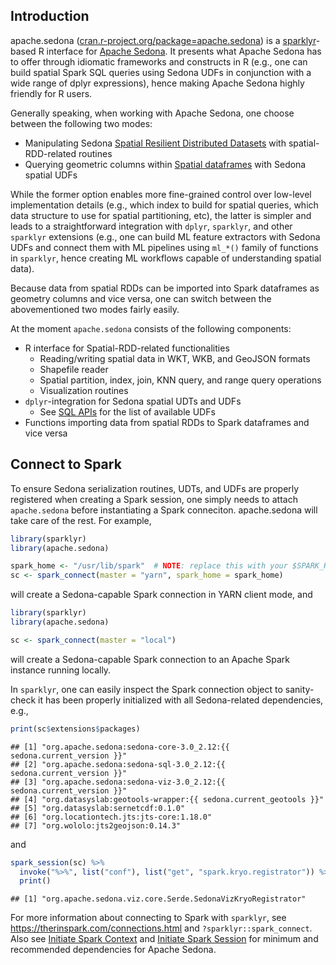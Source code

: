 ## Introduction

apache.sedona ([cran.r-project.org/package=apache.sedona](https://cran.r-project.org/package=apache.sedona)) is a
[sparklyr](https://github.com/sparklyr/sparklyr)-based R interface for
[Apache Sedona](https://sedona.apache.org). It presents what Apache
Sedona has to offer through idiomatic frameworks and constructs in R
(e.g., one can build spatial Spark SQL queries using Sedona UDFs in
conjunction with a wide range of dplyr expressions), hence making Apache
Sedona highly friendly for R users.

Generally speaking, when working with Apache Sedona, one choose between
the following two modes:

-   Manipulating Sedona [Spatial Resilient Distributed
    Datasets](../../tutorial/rdd)
    with spatial-RDD-related routines
-   Querying geometric columns within [Spatial dataframes](../../tutorial/sql) with Sedona
    spatial UDFs

While the former option enables more fine-grained control over low-level
implementation details (e.g., which index to build for spatial queries,
which data structure to use for spatial partitioning, etc), the latter
is simpler and leads to a straightforward integration with `dplyr`,
`sparklyr`, and other `sparklyr` extensions (e.g., one can build ML
feature extractors with Sedona UDFs and connect them with ML pipelines
using `ml_*()` family of functions in `sparklyr`, hence creating ML
workflows capable of understanding spatial data).

Because data from spatial RDDs can be imported into Spark dataframes as
geometry columns and vice versa, one can switch between the
abovementioned two modes fairly easily.

At the moment `apache.sedona` consists of the following components:

-   R interface for Spatial-RDD-related functionalities
    -   Reading/writing spatial data in WKT, WKB, and GeoJSON formats
    -   Shapefile reader
    -   Spatial partition, index, join, KNN query, and range query
        operations
    -   Visualization routines
-   `dplyr`-integration for Sedona spatial UDTs and UDFs
    -   See [SQL APIs](../../api/sql/Overview/) for the list
        of available UDFs
-   Functions importing data from spatial RDDs to Spark dataframes and
    vice versa

## Connect to Spark

To ensure Sedona serialization routines, UDTs, and UDFs are properly
registered when creating a Spark session, one simply needs to attach
`apache.sedona` before instantiating a Spark conneciton. apache.sedona
will take care of the rest. For example,

``` r
library(sparklyr)
library(apache.sedona)

spark_home <- "/usr/lib/spark"  # NOTE: replace this with your $SPARK_HOME directory
sc <- spark_connect(master = "yarn", spark_home = spark_home)
```

will create a Sedona-capable Spark connection in YARN client mode, and

``` r
library(sparklyr)
library(apache.sedona)

sc <- spark_connect(master = "local")
```

will create a Sedona-capable Spark connection to an Apache Spark
instance running locally.

In `sparklyr`, one can easily inspect the Spark connection object to
sanity-check it has been properly initialized with all Sedona-related
dependencies, e.g.,

``` r
print(sc$extensions$packages)
```

    ## [1] "org.apache.sedona:sedona-core-3.0_2.12:{{ sedona.current_version }}"
    ## [2] "org.apache.sedona:sedona-sql-3.0_2.12:{{ sedona.current_version }}"
    ## [3] "org.apache.sedona:sedona-viz-3.0_2.12:{{ sedona.current_version }}"
    ## [4] "org.datasyslab:geotools-wrapper:{{ sedona.current_geotools }}"
    ## [5] "org.datasyslab:sernetcdf:0.1.0"
    ## [6] "org.locationtech.jts:jts-core:1.18.0"
    ## [7] "org.wololo:jts2geojson:0.14.3"

and

``` r
spark_session(sc) %>%
  invoke("%>%", list("conf"), list("get", "spark.kryo.registrator")) %>%
  print()
```

    ## [1] "org.apache.sedona.viz.core.Serde.SedonaVizKryoRegistrator"


For more information about connecting to Spark with `sparklyr`, see
<https://therinspark.com/connections.html> and
`?sparklyr::spark_connect`. Also see
[Initiate Spark Context](../../tutorial/rdd/#initiate-sparkcontext) and [Initiate Spark Session](../../tutorial/sql/#initiate-sparksession) for
minimum and recommended dependencies for Apache Sedona.
